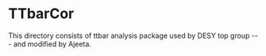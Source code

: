 # TTbarCor

This directory consists of ttbar analysis package used by DESY top group --- and modified by Ajeeta.
